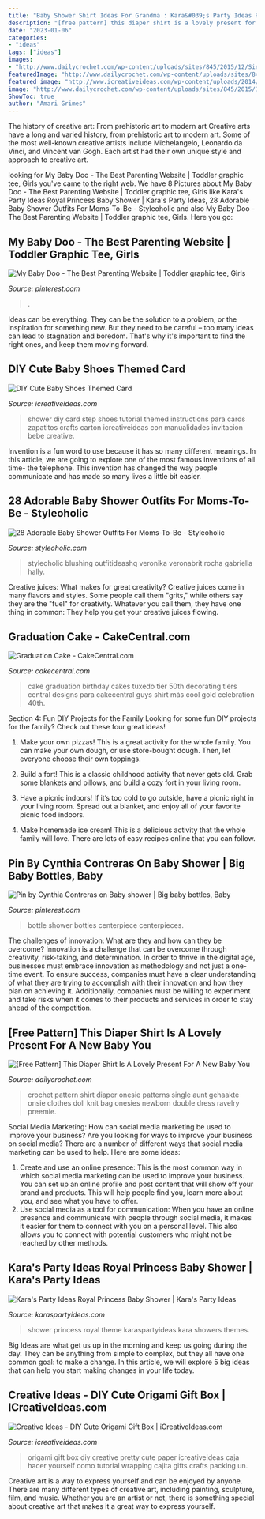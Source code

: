 ```yaml
---
title: "Baby Shower Shirt Ideas For Grandma : Kara&#039;s Party Ideas Royal Princess Baby Shower"
description: "[free pattern] this diaper shirt is a lovely present for a new baby you"
date: "2023-01-06"
categories:
- "ideas"
tags: ["ideas"]
images:
- "http://www.dailycrochet.com/wp-content/uploads/sites/845/2015/12/Single-Crochet-Diaper-Shirt-by-AuntB1.gif"
featuredImage: "http://www.dailycrochet.com/wp-content/uploads/sites/845/2015/12/Single-Crochet-Diaper-Shirt-by-AuntB1.gif"
featured_image: "http://www.icreativeideas.com/wp-content/uploads/2014/08/DIY-Pretty-Origami-Gift-Box.jpg?52c51d"
image: "http://www.dailycrochet.com/wp-content/uploads/sites/845/2015/12/Single-Crochet-Diaper-Shirt-by-AuntB1.gif"
ShowToc: true
author: "Amari Grimes"
---
```



The history of creative art: From prehistoric art to modern art
Creative arts have a long and varied history, from prehistoric art to modern art. Some of the most well-known creative artists include Michelangelo, Leonardo da Vinci, and Vincent van Gogh. Each artist had their own unique style and approach to creative art.

	

		
looking for My Baby Doo - The Best Parenting Website | Toddler graphic tee, Girls you've came to the right web. We have 8 Pictures about My Baby Doo - The Best Parenting Website | Toddler graphic tee, Girls like Kara&#039;s Party Ideas Royal Princess Baby Shower | Kara&#039;s Party Ideas, 28 Adorable Baby Shower Outfits For Moms-To-Be - Styleoholic and also My Baby Doo - The Best Parenting Website | Toddler graphic tee, Girls. Here you go:
		
    
## My Baby Doo - The Best Parenting Website | Toddler Graphic Tee, Girls

<img loading=lazy src="https://i.pinimg.com/736x/c4/72/64/c4726419fc237c3ee497602fa091f396.jpg" onerror="this.onerror=null;this.src='https://tse3.mm.bing.net/th?id=OIP.AsR1aDeID0afCI99UNA8mAHaIk&amp;pid=15.1';" alt="My Baby Doo - The Best Parenting Website | Toddler graphic tee, Girls">

_Source: pinterest.com_

>. 

	

Ideas can be everything. They can be the solution to a problem, or the inspiration for something new. But they need to be careful – too many ideas can lead to stagnation and boredom. That's why it's important to find the right ones, and keep them moving forward.

    
## DIY Cute Baby Shoes Themed Card

<img loading=lazy src="http://www.icreativeideas.com/wp-content/uploads/2014/03/DIY-Cute-Baby-Shoes-Themed-Card-1.jpg" onerror="this.onerror=null;this.src='https://tse2.mm.bing.net/th?id=OIP.R99KxZhT8b89Yf0TC2K1hAHaEr&amp;pid=15.1';" alt="DIY Cute Baby Shoes Themed Card">

_Source: icreativeideas.com_

>shower diy card step shoes tutorial themed instructions para cards zapatitos crafts carton icreativeideas con manualidades invitacion bebe creative. 

	

Invention is a fun word to use because it has so many different meanings. In this article, we are going to explore one of the most famous inventions of all time- the telephone. This invention has changed the way people communicate and has made so many lives a little bit easier.

    
## 28 Adorable Baby Shower Outfits For Moms-To-Be - Styleoholic

<img loading=lazy src="https://i.styleoholic.com/2016/06/23-strapless-maxi-mint-maternity-dress-for-a-future-mom.jpg" onerror="this.onerror=null;this.src='https://tse1.mm.bing.net/th?id=OIP.A-VSXh3CI_QKqLCy19tAMQHaLH&amp;pid=15.1';" alt="28 Adorable Baby Shower Outfits For Moms-To-Be - Styleoholic">

_Source: styleoholic.com_

>styleoholic blushing outfitideashq veronika veronabrit rocha gabriella hally. 

	

Creative juices: What makes for great creativity?
Creative juices come in many flavors and styles. Some people call them "grits," while others say they are the "fuel" for creativity. Whatever you call them, they have one thing in common: They help you get your creative juices flowing.

    
## Graduation Cake - CakeCentral.com

<img loading=lazy src="https://cdn001.cakecentral.com/gallery/2016/09/900_graduation-cake-898216zzdmZ.JPG" onerror="this.onerror=null;this.src='https://tse1.mm.bing.net/th?id=OIP.LtgydhQYZQvoW8YmjMppmADYEg&amp;pid=15.1';" alt="Graduation Cake - CakeCentral.com">

_Source: cakecentral.com_

>cake graduation birthday cakes tuxedo tier 50th decorating tiers central designs para cakecentral guys shirt más cool gold celebration 40th. 

	

Section 4: Fun DIY Projects for the Family
Looking for some fun DIY projects for the family? Check out these four great ideas!
1. Make your own pizzas! This is a great activity for the whole family. You can make your own dough, or use store-bought dough. Then, let everyone choose their own toppings.

2. Build a fort! This is a classic childhood activity that never gets old. Grab some blankets and pillows, and build a cozy fort in your living room.

3. Have a picnic indoors! If it’s too cold to go outside, have a picnic right in your living room. Spread out a blanket, and enjoy all of your favorite picnic food indoors.

4. Make homemade ice cream! This is a delicious activity that the whole family will love. There are lots of easy recipes online that you can follow.

    
## Pin By Cynthia Contreras On Baby Shower | Big Baby Bottles, Baby

<img loading=lazy src="https://i.pinimg.com/736x/bd/63/39/bd633980e19d7fdb70943a11be7f82de--baby-bottles-centerpieces.jpg" onerror="this.onerror=null;this.src='https://tse4.mm.bing.net/th?id=OIP.bwCM6hDW68_IvBMVd8r6kAHaJ4&amp;pid=15.1';" alt="Pin by Cynthia Contreras on Baby shower | Big baby bottles, Baby">

_Source: pinterest.com_

>bottle shower bottles centerpiece centerpieces. 

	

The challenges of innovation: What are they and how can they be overcome?
Innovation is a challenge that can be overcome through creativity, risk-taking, and determination. In order to thrive in the digital age, businesses must embrace innovation as methodology and not just a one-time event. To ensure success, companies must have a clear understanding of what they are trying to accomplish with their innovation and how they plan on achieving it. Additionally, companies must be willing to experiment and take risks when it comes to their products and services in order to stay ahead of the competition.

    
## [Free Pattern] This Diaper Shirt Is A Lovely Present For A New Baby You

<img loading=lazy src="http://www.dailycrochet.com/wp-content/uploads/sites/845/2015/12/Single-Crochet-Diaper-Shirt-by-AuntB1.gif" onerror="this.onerror=null;this.src='https://tse3.mm.bing.net/th?id=OIP._SrLxpNi8wEJ2Df9p4-b6wHaKF&amp;pid=15.1';" alt="[Free Pattern] This Diaper Shirt Is A Lovely Present For A New Baby You">

_Source: dailycrochet.com_

>crochet pattern shirt diaper onesie patterns single aunt gehaakte onsie clothes doll knit bag onesies newborn double dress ravelry preemie. 

	

Social Media Marketing: How can social media marketing be used to improve your business?
Are you looking for ways to improve your business on social media? There are a number of different ways that social media marketing can be used to help. Here are some ideas: 
1. Create and use an online presence: This is the most common way in which social media marketing can be used to improve your business. You can set up an online profile and post content that will show off your brand and products. This will help people find you, learn more about you, and see what you have to offer. 
2. Use social media as a tool for communication: When you have an online presence and communicate with people through social media, it makes it easier for them to connect with you on a personal level. This also allows you to connect with potential customers who might not be reached by other methods. 

    
## Kara&#039;s Party Ideas Royal Princess Baby Shower | Kara&#039;s Party Ideas

<img loading=lazy src="http://karaspartyideas.com/wp-content/uploads/2017/01/Royal-Princess-Baby-Shower-via-Karas-Party-Ideas-KarasPartyIdeas.com22.jpg" onerror="this.onerror=null;this.src='https://tse4.mm.bing.net/th?id=OIP.B0GRwWru5C4IX_75oRhOEAHaLG&amp;pid=15.1';" alt="Kara&#039;s Party Ideas Royal Princess Baby Shower | Kara&#039;s Party Ideas">

_Source: karaspartyideas.com_

>shower princess royal theme karaspartyideas kara showers themes. 

	

Big Ideas are what get us up in the morning and keep us going during the day. They can be anything from simple to complex, but they all have one common goal: to make a change. In this article, we will explore 5 big ideas that can help you start making changes in your life today.

    
## Creative Ideas - DIY Cute Origami Gift Box | ICreativeIdeas.com

<img loading=lazy src="http://www.icreativeideas.com/wp-content/uploads/2014/08/DIY-Pretty-Origami-Gift-Box.jpg?52c51d" onerror="this.onerror=null;this.src='https://tse3.mm.bing.net/th?id=OIP.PeAAe6vRBHhxdSjM1BQmHwHaHa&amp;pid=15.1';" alt="Creative Ideas - DIY Cute Origami Gift Box | iCreativeIdeas.com">

_Source: icreativeideas.com_

>origami gift box diy creative pretty cute paper icreativeideas caja hacer yourself como tutorial wrapping cajita gifts crafts packing un. 

	

Creative art is a way to express yourself and can be enjoyed by anyone. There are many different types of creative art, including painting, sculpture, film, and music. Whether you are an artist or not, there is something special about creative art that makes it a great way to express yourself.

